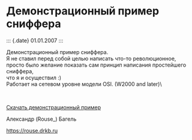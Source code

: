 Демонстрационный пример сниффера
================================

::: {.date}
01.01.2007
:::

Демонстрационный пример сниффера.\
Я не ставил перед собой целью написать что-то революционное,\
просто было желание показать сам принцип написания простейшего
сниффера,\
что я и осуществил :)\
Работает на сетевом уровне модели OSI. (W2000 and later)\

 

[Скачать демонстрационный пример](/zip/sniffer.zip)

Александр (Rouse\_) Багель

<https://rouse.drkb.ru>

